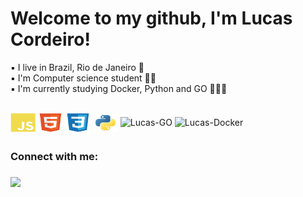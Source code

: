 <h1 align="left">Welcome to my github, I'm Lucas Cordeiro!</h1>

<p align="left">▪ I live in Brazil, Rio de Janeiro 📍<br>▪ I'm Computer science student 🧑‍💻<br>▪ I'm currently studying Docker, Python and GO 👨🏾‍💻</p>

<div style="display: inline_block"><br>
  <img align="center" alt="Lucas-Js" height="30" width="40" src="https://raw.githubusercontent.com/devicons/devicon/master/icons/javascript/javascript-plain.svg">
  <img align="center" alt="Lucas-HTML" height="30" width="40" src="https://raw.githubusercontent.com/devicons/devicon/master/icons/html5/html5-original.svg">
  <img align="center" alt="Lucas-CSS" height="30" width="40" src="https://raw.githubusercontent.com/devicons/devicon/master/icons/css3/css3-original.svg">
  <img align="center" alt="Lucas-Python" height="30" width="40" src="https://raw.githubusercontent.com/devicons/devicon/master/icons/python/python-original.svg">
  <img align="center" alt="Lucas-GO" height="40" width="50" src="https://cdn.jsdelivr.net/gh/devicons/devicon/icons/go/go-original-wordmark.svg" />
  <img align="center" alt="Lucas-Docker" height="30" width="40" src="https://cdn.jsdelivr.net/gh/devicons/devicon/icons/docker/docker-plain-wordmark.svg" />
          
</div>
  
  ##
 
###

<h3 align="left">Connect with me:</h3>

###
<div>  
  <a href="https://www.linkedin.com/in/cordlucas/" target="_blank"><img src="https://img.shields.io/badge/-LinkedIn-%230077B5?style=for-the-badge&logo=linkedin&logoColor=white" target="_blank"></a> 
  
</div>


